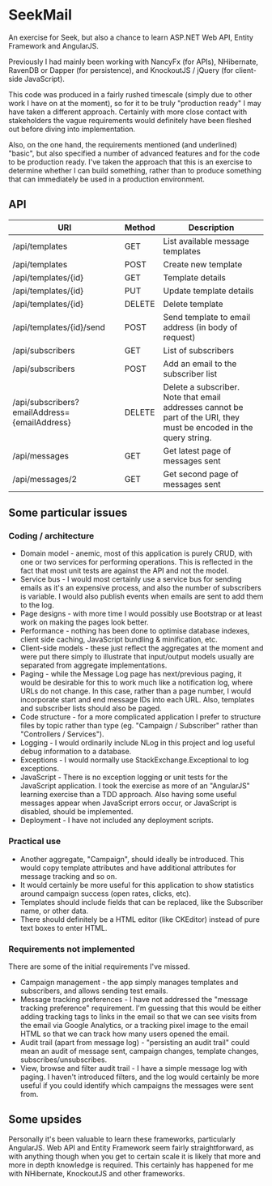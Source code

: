 # SeekMailAn exercise for Seek, but also a chance to learn ASP.NET Web API, Entity Framework and AngularJS.Previously I had mainly been working with NancyFx (for APIs), NHibernate, RavenDB or Dapper (for persistence), and KnockoutJS / jQuery (for client-side JavaScript).This code was produced in a fairly rushed timescale (simply due to other work I have on at the moment), so for it to be truly "production ready" I may have taken a different approach. Certainly with more close contact with stakeholders the vague requirements would definitely have been fleshed out before diving into implementation.Also, on the one hand, the requirements mentioned (and underlined) "basic", but also specified a number of advanced features and for the code to be production ready.  I've taken the approach that this is an exercise to determine whether I can build something, rather than to produce something that can immediately be used in a production environment.## APIURI | Method | Description----|--------|------------/api/templates | GET | List available message templates/api/templates | POST | Create new template/api/templates/{id} | GET | Template details/api/templates/{id} | PUT | Update template details/api/templates/{id} | DELETE | Delete template/api/templates/{id}/send | POST | Send template to email address (in body of request)/api/subscribers | GET | List of subscribers/api/subscribers | POST | Add an email to the subscriber list/api/subscribers?emailAddress={emailAddress} | DELETE | Delete a subscriber.  Note that email addresses cannot be part of the URI, they must be encoded in the query string./api/messages | GET | Get latest page of messages sent/api/messages/2 | GET | Get second page of messages sent## Some particular issues### Coding / architecture* Domain model - anemic, most of this application is purely CRUD, with one or two services for performing operations.  This is reflected in the fact that most unit tests are against the API and not the model.* Service bus - I would most certainly use a service bus for sending emails as it's an expensive process, and also the number of subscribers is variable.  I would also publish events when emails are sent to add them to the log.* Page designs - with more time I would possibly use Bootstrap or at least work on making the pages look better.* Performance - nothing has been done to optimise database indexes, client side caching, JavaScript bundling & minification, etc.* Client-side models - these just reflect the aggregates at the moment and were put there simply to illustrate that input/output models usually are separated from aggregate implementations.* Paging - while the Message Log page has next/previous paging, it would be desirable for this to work much like a notification log, where URLs do not change. In this case, rather than a page number, I would incorporate start and end message IDs into each URL.  Also, templates and subscriber lists should also be paged.* Code structure - for a more complicated application I prefer to structure files by topic rather than type (eg. "Campaign / Subscriber" rather than "Controllers / Services").* Logging - I would ordinarily include NLog in this project and log useful debug information to a database.* Exceptions - I would normally use StackExchange.Exceptional to log exceptions.* JavaScript - There is no exception logging or unit tests for the JavaScript application.  I took the exercise as more of an "AngularJS" learning exercise than a TDD approach.  Also having some useful messages appear when JavaScript errors occur, or JavaScript is disabled, should be implemented.* Deployment - I have not included any deployment scripts.### Practical use* Another aggregate, "Campaign", should ideally be introduced.  This would copy template attributes and have additional attributes for message tracking and so on.* It would certainly be more useful for this application to show statistics around campaign success (open rates, clicks, etc).* Templates should include fields that can be replaced, like the Subscriber name, or other data.* There should definitely be a HTML editor (like CKEditor) instead of pure text boxes to enter HTML.### Requirements not implementedThere are some of the initial requirements I've missed.* Campaign management - the app simply manages templates and subscribers, and allows sending test emails.* Message tracking preferences - I have not addressed the "message tracking preference" requirement.  I'm guessing that this would be either adding tracking tags to links in the email so that we can see visits from the email via Google Analytics, or a tracking pixel image to the email HTML so that we can track how many users opened the email.* Audit trail (apart from message log) - "persisting an audit trail" could mean an audit of message sent, campaign changes, template changes, subscribes/unsubscribes.* View, browse and filter audit trail - I have a simple message log with paging.  I haven't introduced filters, and the log would certainly be more useful if you could identify which campaigns the messages were sent from.## Some upsidesPersonally it's been valuable to learn these frameworks, particularly AngularJS.Web API and Entity Framework seem fairly straightforward, as with anything though when you get to certain scale it is likely that more and more in depth knowledge is required.This certainly has happened for me with NHibernate, KnockoutJS and other frameworks.